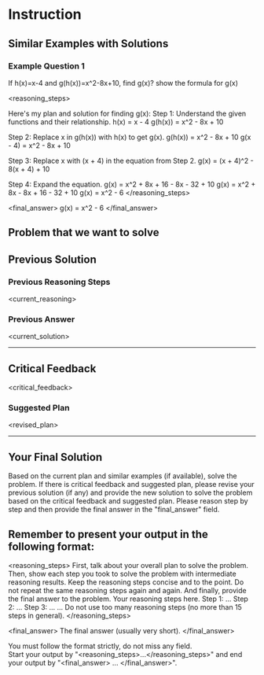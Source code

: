 # Instruction 

## Similar Examples with Solutions

### Example Question 1
 
If h(x)=x-4 and g(h(x))=x^2-8x+10, find g(x)? show the formula for g(x)

<reasoning_steps>

Here's my plan and solution for finding g(x):
Step 1: Understand the given functions and their relationship.
h(x) = x - 4
g(h(x)) = x^2 - 8x + 10

Step 2: Replace x in g(h(x)) with h(x) to get g(x).
g(h(x)) = x^2 - 8x + 10
g(x - 4) = x^2 - 8x + 10

Step 3: Replace x with (x + 4) in the equation from Step 2.
g(x) = (x + 4)^2 - 8(x + 4) + 10

Step 4: Expand the equation.
g(x) = x^2 + 8x + 16 - 8x - 32 + 10
g(x) = x^2 + 8x - 8x + 16 - 32 + 10
g(x) = x^2 - 6
</reasoning_steps>

<final_answer>
g(x) = x^2 - 6
</final_answer>


## Problem that we want to solve

<prompt> 


## Previous Solution

### Previous Reasoning Steps 
<current_reasoning>

### Previous Answer 
<current_solution>



--- 

## Critical Feedback 
<critical_feedback>

### Suggested Plan
<revised_plan>

--- 

## Your Final Solution

Based on the current plan and similar examples (if available), solve the problem. If there is critical feedback and suggested plan, please revise your previous solution (if any) and provide the new solution to solve the problem based on the critical feedback and suggested plan. Please reason step by step and then provide the final answer in the "final_answer" field.

## Remember to present your output in the following format:

<reasoning_steps>
First, talk about your overall plan to solve the problem. Then, show each step you took to solve the problem with intermediate reasoning results. Keep the reasoning steps concise and to the point. Do not repeat the same reasoning steps again and again. And finally, provide the final answer to the problem. 
Your reasoning steps here. 
Step 1: ...
Step 2: ...
Step 3: ...
... 
Do not use too many reasoning steps (no more than 15 steps in general).
</reasoning_steps>

<final_answer>
The final answer (usually very short).
</final_answer> 
 

You must follow the format strictly, do not miss any field.  
Start your output by "<reasoning_steps>...</reasoning_steps>" and end your output by "<final_answer> ... </final_answer>".

